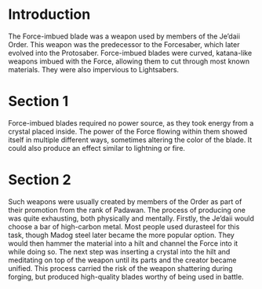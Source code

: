 # Introduction

The Force-imbued blade was a weapon used by members of the Je’daii Order.
This weapon was the predecessor to the Forcesaber, which later evolved into the Protosaber.
Force-imbued blades were curved, katana-like weapons imbued with the Force, allowing them to cut through most known materials.
They were also impervious to Lightsabers.

# Section 1

Force-imbued blades required no power source, as they took energy from a crystal placed inside.
The power of the Force flowing within them showed itself in multiple different ways, sometimes  altering the color of the blade.
It could also produce an effect similar to lightning or fire.

# Section 2

Such weapons were usually created by members of the Order as part of their promotion from the rank of Padawan.
The process of producing one was quite exhausting, both physically and mentally.
Firstly, the Je’daii would choose a bar of high-carbon metal.
Most people used durasteel for this task, though Madog steel later became the more popular option.
They would then hammer the material into a hilt and channel the Force into it while doing so.
The next step was inserting a crystal into the hilt and meditating on top of the weapon until its parts and the creator became unified.
This process carried the risk of the weapon shattering during forging, but produced high-quality blades worthy of being used in battle.
